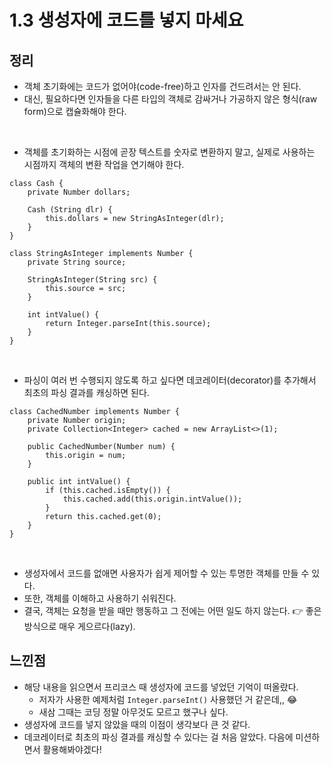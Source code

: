 # 1.3 생성자에 코드를 넣지 마세요

## 정리
- 객체 초기화에는 코드가 없어야(code-free)하고 인자를 건드려서는 안 된다.
- 대신, 필요하다면 인자들을 다른 타입의 객체로 감싸거나 가공하지 않은 형식(raw form)으로 캡슐화해야 한다.
<br/>

- 객체를 초기화하는 시점에 곧장 텍스트를 숫자로 변환하지 말고, 실제로 사용하는 시점까지 객체의 변환 작업을 연기해야 한다.

```
class Cash {
    private Number dollars;

    Cash (String dlr) {
        this.dollars = new StringAsInteger(dlr);
    }
}

class StringAsInteger implements Number {
    private String source;

    StringAsInteger(String src) {
        this.source = src;
    }

    int intValue() {
        return Integer.parseInt(this.source);
    }
}
```
<br/>

- 파싱이 여러 번 수행되지 않도록 하고 싶다면 데코레이터(decorator)를 추가해서 최초의 파싱 결과를 캐싱하면 된다.

```
class CachedNumber implements Number {
    private Number origin;
    private Collection<Integer> cached = new ArrayList<>(1);

    public CachedNumber(Number num) {
        this.origin = num;
    }

    public int intValue() {
        if (this.cached.isEmpty()) {
            this.cached.add(this.origin.intValue());
        }
        return this.cached.get(0);
    }
}
```
<br/>

- 생성자에서 코드를 없애면 사용자가 쉽게 제어할 수 있는 투명한 객체를 만들 수 있다.
- 또한, 객체를 이해하고 사용하기 쉬워진다.
- 결국, 객체는 요청을 받을 때만 행동하고 그 전에는 어떤 일도 하지 않는다. 👉 좋은 방식으로 매우 게으르다(lazy).

## 느낀점

- 해당 내용을 읽으면서 프리코스 때 생성자에 코드를 넣었던 기억이 떠올랐다.
    - 저자가 사용한 예제처럼 `Integer.parseInt()` 사용했던 거 같은데,, 😂
    - 새삼 그때는 코딩 정말 아무것도 모르고 했구나 싶다.
- 생성자에 코드를 넣지 않았을 때의 이점이 생각보다 큰 것 같다.
- 데코레이터로 최초의 파싱 결과를 캐싱할 수 있다는 걸 처음 알았다. 다음에 미션하면서 활용해봐야겠다!